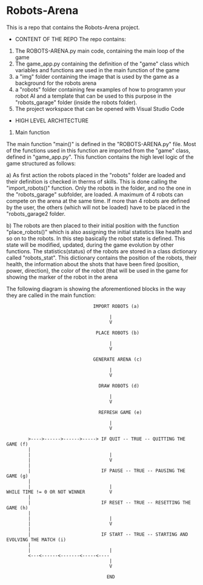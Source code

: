 # Robots-Arena
 This is a repo that contains the Robots-Arena project.

 - CONTENT OF THE REPO
 The repo contains:
 1) The ROBOTS-ARENA.py main code, containing the main loop of the game
 2) The game_app.py containing the definition of the "game" class which variables and functions are used in the main function of the game
 3) a "img" folder containing the image that is used by the game as a background for the robots arena
 4) a "robots" folder containing few examples of how to programm your robot AI and a template that can be used to this purpose in the "robots_garage" folder (inside the robots folder).
 5) The project workspace that can be opened with Visual Studio Code

 - HIGH LEVEL ARCHITECTURE

 1) Main function 
 
 The main function "main()" is defined in the "ROBOTS-ARENA.py" file. Most of the functions used in this function are imported from the "game" class, defined in "game_app.py". This function contains the high level logic of the game structured as follows:
    
a) As first action the robots placed in the "robots" folder are loaded and their definition is checked in therms of skills. This is done calling the "import_robots()" function. Only the robots in the folder, and no the one in the "robots_garage" subfolder, are loaded. A maximum of 4 robots can compete on the arena at the same time. If more than 4 robots are defined by the user, the others (which will not be loaded) have to be placed in the "robots_garage2 folder.
    
b) The robots are then placed to their initial position with the function "place_robots()" which is also assigning the initial statistics like health and so on to the robots. In this step basically the robot state is defined. This state will be modified, updated, during the game evolution by other functions. The statistics(status) of the robots are stored in a class dictionary called "robots_stat". This dictionary contains the position of the robots, their health, the information about the shots that have been fired (position, power, direction), the color of the robot (that will be used in the game for showing the marker of the robot in the arena

The following diagram is showing the aforementioned blocks in the way they are called in the main function:

                                    IMPORT ROBOTS (a)

                                          |
                                          V

                                     PLACE ROBOTS (b)

                                          |
                                          V

                                    GENERATE ARENA (c)

                                          |
                                          V

                                      DRAW ROBOTS (d)

                                          |
                                          V

                                      REFRESH GAME (e)

                                          |
                                          V

            >---->------>------>-----> IF QUIT -- TRUE -- QUITTING THE GAME (f) 
            |
            |                             |
            |                             V
            |
            |                          IF PAUSE -- TRUE -- PAUSING THE GAME (g)
            |
            |                             |
    WHILE TIME != 0 OR NOT WINNER         V
            |
            |                          IF RESET -- TRUE -- RESETTING THE GAME (h)
            |
            |                             |
            |                             V
            |
            |                          IF START -- TRUE -- STARTING AND EVOLVING THE MATCH (i)
            |
            |                             |
            <---<------<-------<-----<----
                                          |
                                          V

                                         END
